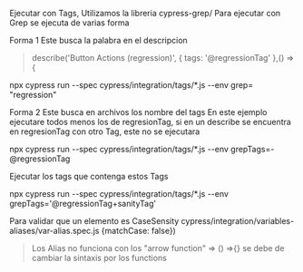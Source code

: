 Ejecutar con Tags, Utilizamos la libreria cypress-grep/
Para ejecutar con Grep se ejecuta de varias forma

Forma 1 Este busca la palabra en el descripcion
> describe('Button Actions (regression)', { tags: '@regressionTag' },() => {

npx cypress run --spec cypress/integration/tags/*.js --env grep= "regression"


Forma 2 Este busca en archivos los nombre del tags
En este ejemplo ejecutare todos menos los de regresionTag, si en un describe se encuentra en regresionTag con otro Tag, este no se ejecutara

npx cypress run --spec cypress/integration/tags/*.js --env grepTags=-@regressionTag

Ejecutar los tags que contenga estos Tags

npx cypress run --spec cypress/integration/tags/*.js --env grepTags='@regressionTag+sanityTag'


Para validar que un elemento es CaseSensity
cypress/integration/variables-aliases/var-alias.spec.js
{matchCase: false})

> Los Alias no funciona con los "arrow function" => () =>{} se debe de cambiar la sintaxis por los functions
